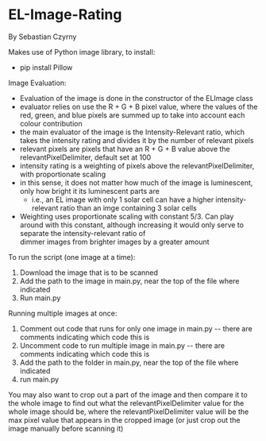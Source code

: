 # EL-Image-Rating
By Sebastian Czyrny

Makes use of Python image library, to install:
- pip install Pillow

Image Evaluation:
- Evaluation of the image is done in the constructor of the ELImage class
- evaluator relies on use the R + G + B pixel value, where the values of the red, green, and blue pixels are summed up to take into account each colour contribution
- the main evaluator of the image is the Intensity-Relevant ratio, which takes the intensity rating and divides it by the number of relevant pixels
- relevant pixels are pixels that have an R + G + B value above the relevantPixelDelimiter, default set at 100
- intensity rating is a weighting of pixels above the relevantPixelDelimiter, with proportionate scaling 
- in this sense, it does not matter how much of the image is luminescent, only how bright it its luminescent parts are
    - i.e., an EL image with only 1 solar cell can have a higher intensity-relevant ratio than an imge containing 3 solar cells
- Weighting uses proportionate scaling with constant 5/3. Can play around with this constant, although increasing it would only serve to separate the intensity-relevant ratio of  
    dimmer images from brighter images by a greater amount

To run the script (one image at a time):
  1. Download the image that is to be scanned 
  2. Add the path to the image in main.py, near the top of the file where indicated
  3. Run main.py

Running multiple images at once:
  1. Comment out code that runs for only one image in main.py -- there are comments indicating which code this is
  2. Uncomment code to run multiple image in main.py -- there are comments indicating which code this is
  3. Add the path to the folder in main.py, near the top of the file where indicated 
  4. run main.py

You may also want to crop out a part of the image and then compare it to the whole image to find out what the relevantPixelDelimiter value 
    for the whole image should be, where the relevantPixelDelimiter value will be the max pixel value that appears in the cropped image 
    (or just crop out the image manually before scanning it)

 

